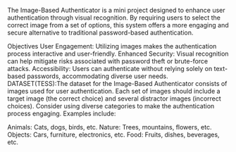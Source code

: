 The Image-Based Authenticator is a mini project designed to enhance user authentication through visual recognition. By requiring users to select the correct image from a set of options, this system offers a more engaging and secure alternative to traditional password-based authentication.

Objectives User Engagement: Utilizing images makes the authentication process interactive and user-friendly. Enhanced Security: Visual recognition can help mitigate risks associated with password theft or brute-force attacks. Accessibility: Users can authenticate without relying solely on text-based passwords, accommodating diverse user needs. DATASET(TESS):The dataset for the Image-Based Authenticator consists of images used for user authentication. Each set of images should include a target image (the correct choice) and several distractor images (incorrect choices). Consider using diverse categories to make the authentication process engaging. Examples include:

Animals: Cats, dogs, birds, etc. Nature: Trees, mountains, flowers, etc. Objects: Cars, furniture, electronics, etc. Food: Fruits, dishes, beverages, etc.


